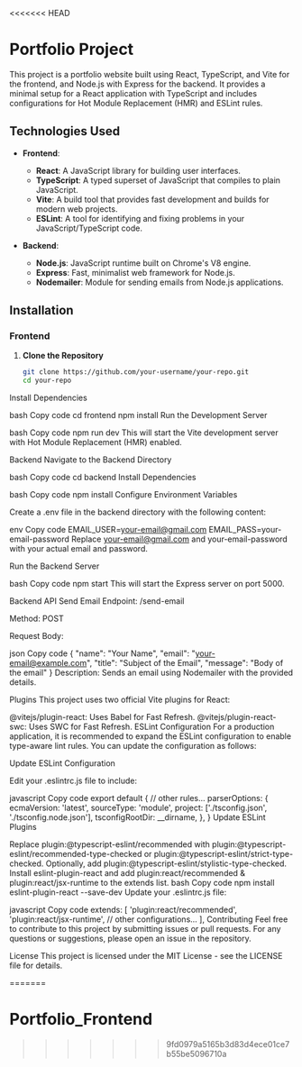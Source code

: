 <<<<<<< HEAD
# Portfolio Project

This project is a portfolio website built using React, TypeScript, and Vite for the frontend, and Node.js with Express for the backend. It provides a minimal setup for a React application with TypeScript and includes configurations for Hot Module Replacement (HMR) and ESLint rules.

## Technologies Used

- **Frontend**:
  - **React**: A JavaScript library for building user interfaces.
  - **TypeScript**: A typed superset of JavaScript that compiles to plain JavaScript.
  - **Vite**: A build tool that provides fast development and builds for modern web projects.
  - **ESLint**: A tool for identifying and fixing problems in your JavaScript/TypeScript code.

- **Backend**:
  - **Node.js**: JavaScript runtime built on Chrome's V8 engine.
  - **Express**: Fast, minimalist web framework for Node.js.
  - **Nodemailer**: Module for sending emails from Node.js applications.

## Installation

### Frontend

1. **Clone the Repository**

   ```bash
   git clone https://github.com/your-username/your-repo.git
   cd your-repo
Install Dependencies

bash
Copy code
cd frontend
npm install
Run the Development Server

bash
Copy code
npm run dev
This will start the Vite development server with Hot Module Replacement (HMR) enabled.

Backend
Navigate to the Backend Directory

bash
Copy code
cd backend
Install Dependencies

bash
Copy code
npm install
Configure Environment Variables

Create a .env file in the backend directory with the following content:

env
Copy code
EMAIL_USER=your-email@gmail.com
EMAIL_PASS=your-email-password
Replace your-email@gmail.com and your-email-password with your actual email and password.

Run the Backend Server

bash
Copy code
npm start
This will start the Express server on port 5000.

Backend API
Send Email
Endpoint: /send-email

Method: POST

Request Body:

json
Copy code
{
  "name": "Your Name",
  "email": "your-email@example.com",
  "title": "Subject of the Email",
  "message": "Body of the email"
}
Description: Sends an email using Nodemailer with the provided details.

Plugins
This project uses two official Vite plugins for React:

@vitejs/plugin-react: Uses Babel for Fast Refresh.
@vitejs/plugin-react-swc: Uses SWC for Fast Refresh.
ESLint Configuration
For a production application, it is recommended to expand the ESLint configuration to enable type-aware lint rules. You can update the configuration as follows:

Update ESLint Configuration

Edit your .eslintrc.js file to include:

javascript
Copy code
export default {
  // other rules...
  parserOptions: {
    ecmaVersion: 'latest',
    sourceType: 'module',
    project: ['./tsconfig.json', './tsconfig.node.json'],
    tsconfigRootDir: __dirname,
  },
}
Update ESLint Plugins

Replace plugin:@typescript-eslint/recommended with plugin:@typescript-eslint/recommended-type-checked or plugin:@typescript-eslint/strict-type-checked.
Optionally, add plugin:@typescript-eslint/stylistic-type-checked.
Install eslint-plugin-react and add plugin:react/recommended & plugin:react/jsx-runtime to the extends list.
bash
Copy code
npm install eslint-plugin-react --save-dev
Update your .eslintrc.js file:

javascript
Copy code
extends: [
  'plugin:react/recommended',
  'plugin:react/jsx-runtime',
  // other configurations...
],
Contributing
Feel free to contribute to this project by submitting issues or pull requests. For any questions or suggestions, please open an issue in the repository.

License
This project is licensed under the MIT License - see the LICENSE file for details.

=======
# Portfolio_Frontend
>>>>>>> 9fd0979a5165b3d83d4ece01ce7b55be5096710a
